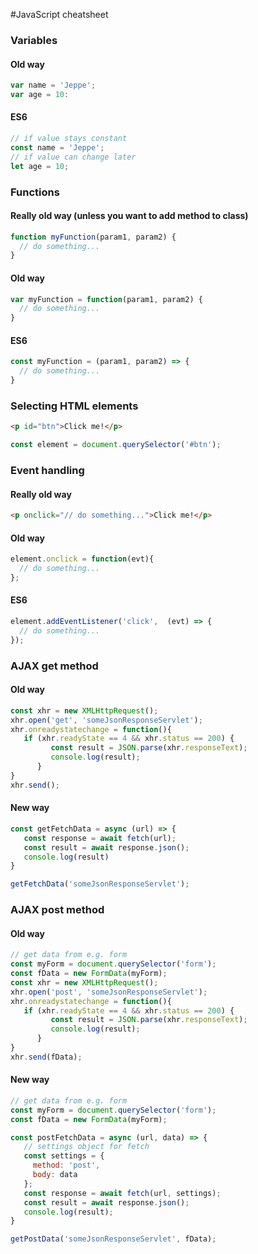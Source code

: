 #JavaScript cheatsheet

### Variables
#### Old way
```javascript
var name = 'Jeppe';
var age = 10:
```

#### ES6
```javascript
// if value stays constant
const name = 'Jeppe';
// if value can change later
let age = 10;
```

### Functions
#### Really old way (unless you want to add method to class)
```javascript
function myFunction(param1, param2) {
  // do something... 
}
```
#### Old way
```javascript
var myFunction = function(param1, param2) {
  // do something...
}
```
#### ES6
```javascript
const myFunction = (param1, param2) => {
  // do something...
}
```

### Selecting HTML elements
```html
<p id="btn">Click me!</p>
```
```javascript
const element = document.querySelector('#btn');
```

### Event handling
#### Really old way
```html
<p onclick="// do something...">Click me!</p>
```
#### Old way
```javascript
element.onclick = function(evt){
  // do something...
};
```
#### ES6
```javascript
element.addEventListener('click',  (evt) => {
  // do something...
});
```

### AJAX get method
#### Old way
```javascript
const xhr = new XMLHttpRequest();
xhr.open('get', 'someJsonResponseServlet');
xhr.onreadystatechange = function(){
   if (xhr.readyState == 4 && xhr.status == 200) {
         const result = JSON.parse(xhr.responseText);
         console.log(result);
      }
}
xhr.send();
```
#### New way
```javascript
const getFetchData = async (url) => {
   const response = await fetch(url);
   const result = await response.json();
   console.log(result)
}

getFetchData('someJsonResponseServlet');
```

### AJAX post method
#### Old way
```javascript
// get data from e.g. form
const myForm = document.querySelector('form');
const fData = new FormData(myForm);
const xhr = new XMLHttpRequest();
xhr.open('post', 'someJsonResponseServlet');
xhr.onreadystatechange = function(){
   if (xhr.readyState == 4 && xhr.status == 200) {
         const result = JSON.parse(xhr.responseText);
         console.log(result);
      }
}
xhr.send(fData);
```
#### New way
```javascript
// get data from e.g. form
const myForm = document.querySelector('form');
const fData = new FormData(myForm);

const postFetchData = async (url, data) => {
   // settings object for fetch 
   const settings = {
     method: 'post',
     body: data
   };
   const response = await fetch(url, settings);
   const result = await response.json();
   console.log(result);
}

getPostData('someJsonResponseServlet', fData);
```
